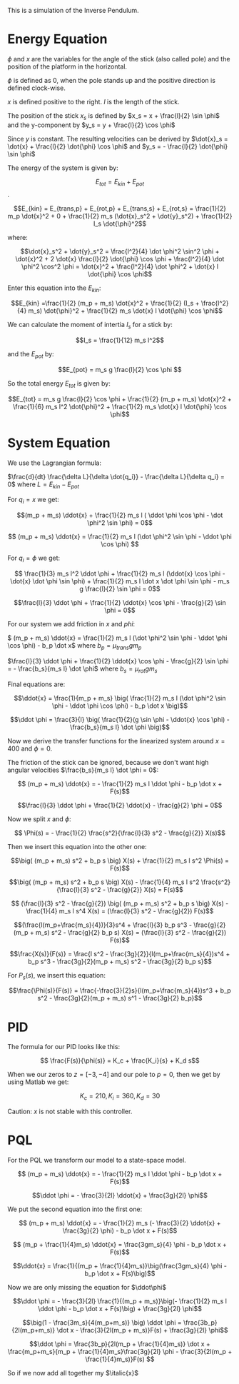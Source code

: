 This is a simulation of the Inverse Pendulum.

# Energy Equation

$`\phi`$ and $`x`$ are the variables for the angle of the stick (also called pole) and the position of the platform in the horizontal.

$`\phi`$ is defined as 0, when the pole stands up and the positive direction is defined clock-wise.

$`x`$ is defined positive to the right. $`l`$ is the length of the stick.

The position of the stick $`x_s`$ is defined by $`x_s = x +  \frac{l}{2} \sin \phi`$ and the y-component by $`y_s = y + \frac{l}{2} \cos \phi`$

Since $`y`$ is constant. The resulting velocities can be derived by $`\dot{x}_s = \dot{x} + \frac{l}{2} \dot{\phi} \cos \phi`$ 
and $`y_s = - \frac{l}{2} \dot{\phi} \sin \phi`$

The energy of the system is given by:

$$E_{tot} = E_{kin} + E_{pot}$$.

$$E_{kin} = E_{trans,p} + E_{rot,p} + E_{trans,s} + E_{rot,s} = \frac{1}{2} m_p \dot{x}^2 + 0 + \frac{1}{2} m_s (\dot{x}_s^2 + \dot{y}_s^2) + \frac{1}{2} I_s \dot{\phi}^2$$

where:

$$\dot{x}_s^2 + \dot{y}_s^2 = \frac{l^2}{4} \dot \phi^2 \sin^2 \phi + \dot{x}^2 + 2 \dot{x} \frac{l}{2} \dot{\phi} \cos \phi + \frac{l^2}{4} \dot \phi^2 \cos^2 \phi 
= \dot{x}^2 + \frac{l^2}{4} \dot \phi^2 + \dot{x} l \dot{\phi} \cos \phi$$

Enter this equation into the $`E_{kin}`$:

$$E_{kin} =\frac{1}{2} (m_p + m_s) \dot{x}^2 + \frac{1}{2} (I_s + \frac{l^2}{4} m_s) \dot{\phi}^2 + \frac{1}{2} m_s \dot{x} l \dot{\phi} \cos \phi$$

We can calculate the moment of intertia $`I_s`$ for a stick by:

$$I_s = \frac{1}{12} m_s l^2$$

and the $`E_{pot}`$ by:

$$E_{pot} = m_s g \frac{l}{2} \cos \phi $$

So the total energy $`E_{tot}`$ is given by:

$$E_{tot} = m_s g \frac{l}{2} \cos \phi + \frac{1}{2} (m_p + m_s) \dot{x}^2 + \frac{1}{6} m_s l^2 \dot{\phi}^2 + \frac{1}{2} m_s \dot{x} l \dot{\phi} \cos \phi$$

# System Equation

We use the Lagrangian formula:

$`\frac{d}{dt} \frac{\delta L}{\delta \dot{q_i}} - \frac{\delta L}{\delta q_i} = 0`$ where $`L = E_{kin} - E_{pot}`$

For $`q_i = x`$ we get:

$$(m_p + m_s) \ddot{x} + \frac{1}{2} m_s l ( \ddot \phi \cos \phi - \dot \phi^2 \sin \phi) = 0$$

$$ (m_p + m_s) \ddot{x} = \frac{1}{2} m_s l (\dot \phi^2 \sin \phi - \ddot \phi \cos \phi) $$

For $`q_i = \phi`$ we get:

$$ \frac{1}{3} m_s l^2 \ddot \phi + \frac{1}{2} m_s l (\ddot{x} \cos \phi - \dot{x} \dot \phi \sin \phi) + \frac{1}{2} m_s l \dot x \dot \phi \sin \phi - m_s g \frac{l}{2} \sin \phi = 0$$

$$\frac{l}{3} \ddot \phi + \frac{1}{2} \ddot{x} \cos \phi - \frac{g}{2} \sin \phi = 0$$

For our system we add friction in $`x`$ and $`phi`$:

$` (m_p + m_s) \ddot{x} = \frac{1}{2} m_s l (\dot \phi^2 \sin \phi - \ddot \phi \cos \phi) - b_p \dot x`$ where $`b_p = \mu_{trans} g m_p`$

$`\frac{l}{3} \ddot \phi + \frac{1}{2} \ddot{x} \cos \phi - \frac{g}{2} \sin \phi = - \frac{b_s}{m_s l} \dot \phi`$ where $`b_s = \mu_{rot} g m_s`$

Final equations are:

$$\ddot{x} = \frac{1}{m_p + m_s} \big( \frac{1}{2} m_s l (\dot \phi^2 \sin \phi - \ddot \phi \cos \phi) - b_p \dot x \big)$$

$$\ddot \phi = \frac{3}{l} \big( \frac{1}{2}(g \sin \phi -  \ddot{x} \cos \phi)  - \frac{b_s}{m_s l} \dot \phi \big)$$

Now we derive the transfer functions for the linearized system around $`x = 400`$ and $`\phi = 0`$. 

The friction of the stick can be ignored, because we don't want high angular velocities $`\frac{b_s}{m_s l} \dot \phi = 0`$:

$$ (m_p + m_s) \ddot{x} = - \frac{1}{2} m_s l \ddot \phi - b_p \dot x + F(s)$$

$$\frac{l}{3} \ddot \phi + \frac{1}{2} \ddot{x} - \frac{g}{2} \phi = 0$$

Now we split $`x`$ and $`\phi`$:

$$ \Phi(s) = - \frac{1}{2} \frac{s^2}{\frac{l}{3} s^2 - \frac{g}{2}} X(s)$$

Then we insert this equation into the other one:

$$\big( (m_p + m_s) s^2 + b_p s \big) X(s) + \frac{1}{2} m_s l s^2 \Phi(s) = F(s)$$

$$\big( (m_p + m_s) s^2 + b_p s \big) X(s) - \frac{1}{4} m_s l s^2 \frac{s^2}{\frac{l}{3} s^2 - \frac{g}{2}} X(s) = F(s)$$

$$ (\frac{l}{3} s^2 - \frac{g}{2}) \big( (m_p + m_s) s^2 + b_p s \big) X(s) - \frac{1}{4} m_s l s^4 X(s) = (\frac{l}{3} s^2 - \frac{g}{2}) F(s)$$

$$(\frac{l(m_p+\frac{m_s}{4})}{3}s^4 + \frac{l}{3} b_p s^3 - \frac{g}{2}(m_p + m_s) s^2 - \frac{g}{2} b_p s) X(s) = (\frac{l}{3} s^2 - \frac{g}{2}) F(s)$$

$$\frac{X(s)}{F(s)} = \frac{l s^2 - \frac{3g}{2}}{l(m_p+\frac{m_s}{4})s^4 + b_p s^3 - \frac{3g}{2}(m_p + m_s) s^2 - \frac{3g}{2} b_p s}$$

For $`P_s(s)`$, we insert this equation:

$$\frac{\Phi(s)}{F(s)} = \frac{-\frac{3}{2}s}{l(m_p+\frac{m_s}{4})s^3 + b_p s^2 - \frac{3g}{2}(m_p + m_s) s^1 - \frac{3g}{2} b_p}$$

# PID

The formula for our PID looks like this:

$$ \frac{F(s)}{\phi(s)} = K_c + \frac{K_i}{s} + K_d s$$

When we our zeros to $`z = [-3, -4]`$ and our pole to $`p = 0`$, then we get by using Matlab we get:

$$K_c = 210, K_i = 360, K_d = 30$$

Caution: $`x`$ is not stable with this controller.

# PQL

For the PQL we transform our model to a state-space model.

$$ (m_p + m_s) \ddot{x} = - \frac{1}{2} m_s l \ddot \phi - b_p \dot x + F(s)$$

$$\ddot \phi = - \frac{3}{2l} \ddot{x} + \frac{3g}{2l} \phi$$

We put the second equation into the first one:

$$ (m_p + m_s) \ddot{x} = - \frac{1}{2} m_s (- \frac{3}{2} \ddot{x} + \frac{3g}{2} \phi) - b_p \dot x + F(s)$$

$$ (m_p + \frac{1}{4}m_s) \ddot{x} = \frac{3gm_s}{4} \phi - b_p \dot x + F(s)$$

$$\ddot{x} = \frac{1}{(m_p + \frac{1}{4}m_s)}\big(\frac{3gm_s}{4} \phi - b_p \dot x + F(s)\big)$$

Now we are only missing the equation for $`\ddot\phi`$

$$\ddot \phi = - \frac{3}{2l} \frac{1}{(m_p + m_s)}\big(- \frac{1}{2} m_s l \ddot \phi - b_p \dot x + F(s)\big) + \frac{3g}{2l} \phi$$

$$\big(1 - \frac{3m_s}{4(m_p+m_s)} \big)  \ddot \phi = \frac{3b_p}{2l(m_p+m_s)} \dot x - \frac{3}{2l(m_p + m_s)}F(s) + \frac{3g}{2l} \phi$$

$$\ddot \phi  = \frac{3b_p}{2l(m_p + \frac{1}{4}m_s)} \dot x + \frac{m_p+m_s}{m_p + \frac{1}{4}m_s}\frac{3g}{2l} \phi - \frac{3}{2l(m_p + \frac{1}{4}m_s)}F(s) $$

So if we now add all together my $`\italic{x}`$
